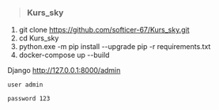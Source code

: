 > ### Kurs_sky


  1. git clone https://github.com/softicer-67/Kurs_sky.git
  2. cd Kurs_sky
  3. python.exe -m pip install --upgrade pip -r requirements.txt
  4. docker-compose up --build
  
  Django
    http://127.0.0.1:8000/admin
    
    user admin
    
    password 123
